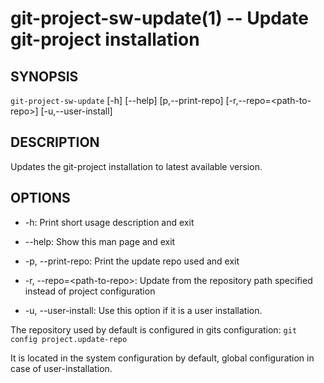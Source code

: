 git-project-sw-update(1) -- Update git-project installation
===========================================================

## SYNOPSIS

`git-project-sw-update` [-h] [--help] [p,--print-repo]
[-r,--repo=&lt;path-to-repo&gt;] [-u,--user-install]

## DESCRIPTION

Updates the git-project installation to latest available version.

## OPTIONS

  * -h:
    Print short usage description and exit

  * --help:
    Show this man page and exit

  * -p, --print-repo:
    Print the update repo used and exit

  * -r, --repo=&lt;path-to-repo&gt;:
    Update from the repository path specified instead of project configuration

  * -u, --user-install:
    Use this option if it is a user installation.

The repository used by default is configured in gits configuration:
`git config project.update-repo`

It is located in the system configuration by default, global configuration
in case of user-installation.
